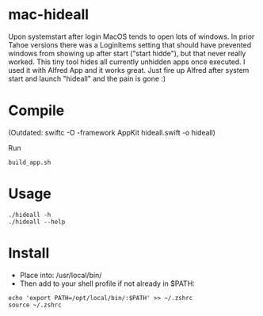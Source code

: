 # mac-hideall
Upon systemstart after login MacOS tends to open lots of windows. In prior Tahoe versions there was a LoginItems setting that should have prevented windows from showing up after start ("start hidde"), but that never really worked.
This tiny tool hides all currently unhidden apps once executed. I used it with Alfred App and it works great. Just fire up Alfred after system start and launch "hideall" and the pain is gone :)

# Compile
(Outdated: swiftc -O -framework AppKit hideall.swift -o hideall)

Run
```
build_app.sh
```

# Usage

```
./hideall -h
./hideall --help
```

# Install
* Place into: /usr/local/bin/
* Then add to your shell profile if not already in $PATH:

```
echo 'export PATH=/opt/local/bin/:$PATH' >> ~/.zshrc
source ~/.zshrc
```
